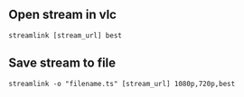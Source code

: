 ## Open stream in vlc
` streamlink [stream_url] best `
## Save stream to file
` streamlink -o "filename.ts" [stream_url] 1080p,720p,best `